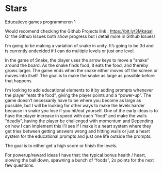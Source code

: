 # Stars

Educatieve games programmeren 1 

Would recomend checking the Github Projects link : https://bit.ly/3MkaqaI
Or the Github Issues both show progress but i detail more in Github Issues!


I’m going to be making a variation of snake in unity.
It’s going to be 3d and is currently undecided if I can do multiple levels or just one level.

In the game of Snake, the player uses the arrow keys to move a "snake" around the board. As the snake finds food, it eats the food, and thereby grows larger. The game ends when the snake either moves off the screen or moves into itself. The goal is to make the snake as large as possible before that happens.

I’m looking to add educational elements to it by adding prompts whenever the player “eats the food”, giving the player points and a “power-up”. The game doesn’t necessarily have to be where you become as large as possible, but I will be looking for other ways to make the levels harder because in snake you lose if you hit/eat yourself. One of the early ideas is to have the player increase in speed with each “food” and make the walls “deadly”, having the player be challenged with momentum and  Depending on how I can implement this I’ll see if I make it a heart system where they get tries between getting answers wrong and hitting walls or just a heart system for the educational prompts and just one life outside the prompts. 

The goal is to either get a high score or finish the levels.

For powerup/reward ideas I have that: the typical bonus health / heart, slowing the ball down, spawning a bunch of “foods”, 2x points for the next few questions.

